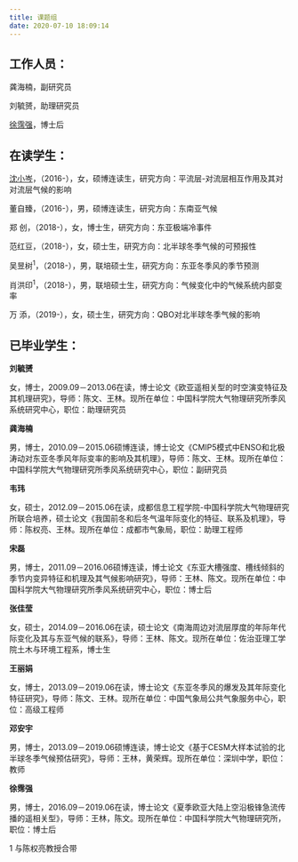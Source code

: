 ```yaml
---
title: 课题组
date: 2020-07-10 18:09:14
---
```


## 工作人员：

龚海楠，副研究员

刘毓赟，助理研究员

[徐霈强](https://px212.github.io/px212/)，博士后


## 在读学生：

[沈小岑](https://www.researchgate.net/profile/Xiaocen_Shen)，（2016-），女，硕博连读生，研究方向：平流层-对流层相互作用及其对对流层气候的影响

董自臻，（2016-），男，硕博连读生，研究方向：东南亚气候

郑  创，（2018-），女，博士生，研究方向：东亚极端冷事件

范红豆，（2018-），女，硕士生，研究方向：北半球冬季气候的可预报性

吴昱树<sup>1</sup>，（2018-），男，联培硕士生，研究方向：东亚冬季风的季节预测

肖洪印<sup>1</sup>，（2018-），男，联培硕士生，研究方向：气候变化中的气候系统内部变率

万  添，（2019-），女，硕士生，研究方向：QBO对北半球冬季气候的影响


## 已毕业学生：

**刘毓赟**

女，博士，2009.09－2013.06在读，博士论文《欧亚遥相关型的时空演变特征及其机理研究》，导师：陈文、王林。现所在单位：中国科学院大气物理研究所季风系统研究中心，职位：助理研究员

**龚海楠**

男，博士，2010.09－2015.06硕博连读，博士论文《CMIP5模式中ENSO和北极涛动对东亚冬季风年际变率的影响及其机理》，导师：陈文、王林。现所在单位：中国科学院大气物理研究所季风系统研究中心，职位：副研究员

**韦玮**

女，硕士，2012.09－2015.06在读，成都信息工程学院-中国科学院大气物理研究所联合培养，硕士论文《我国前冬和后冬气温年际变化的特征、联系及机理》，导师：陈权亮、王林。现所在单位：成都市气象局，职位：助理工程师

**宋磊**

男，博士，2011.09－2016.06硕博连读，博士论文《东亚大槽强度、槽线倾斜的季节内变异特征和机理及其气候影响研究》，导师：王林、陈文。现所在单位：中国科学院大气物理研究所季风系统研究中心，职位：博士后

**张佳莹**

女，硕士，2014.09－2016.06在读，硕士论文《南海周边对流层厚度的年际年代际变化及其与东亚气候的联系》，导师：王林、陈文。现所在单位：佐治亚理工学院土木与环境工程系，博士生

**王丽娟**

女，博士，2013.09－2019.06在读，博士论文《东亚冬季风的爆发及其年际变化特征研究》，导师：陈文、王林。现所在单位：中国气象局公共气象服务中心，职位：高级工程师

**邓安宇**

男，博士，2013.09－2019.06硕博连读，博士论文《基于CESM大样本试验的北半球冬季气候预估研究》，导师：王林，黄荣辉。现所在单位：深圳中学，职位：教师

**徐霈强**

男，博士，2016.09－2019.06在读，博士论文《夏季欧亚大陆上空沿极锋急流传播的遥相关型》，导师：王林，陈文。现所在单位：中国科学院大气物理研究所，职位：博士后



1 与陈权亮教授合带

